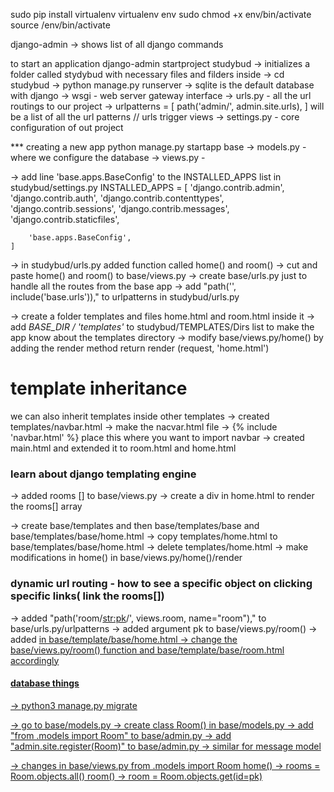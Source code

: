 sudo pip install virtualenv
virtualenv env
sudo chmod +x env/bin/activate
source /env/bin/activate

django-admin -> shows list of all django commands

to start an application 
django-admin startproject studybud
-> initializes a folder called stydybud with necessary files and filders inside
-> cd studybud
-> python manage.py runserver
-> sqlite is the default database with django
-> wsgi - web server gateway interface
-> urls.py - all the url routings to our project
    ->  urlpatterns = [
            path('admin/', admin.site.urls),
        ]
        will be a list of all the url patterns
        // urls trigger views
-> settings.py - core configuration of out project

*** creating a new app
python manage.py startapp base
-> models.py - where we configure the database
-> views.py - 

-> add line 'base.apps.BaseConfig' to the INSTALLED_APPS list in studybud/settings.py 
    INSTALLED_APPS = [
        'django.contrib.admin',
        'django.contrib.auth',
        'django.contrib.contenttypes',
        'django.contrib.sessions',
        'django.contrib.messages',
        'django.contrib.staticfiles',

        'base.apps.BaseConfig',
    ]

-> in studybud/urls.py
    added function called home() and room()
-> cut and paste home() and room() to base/views.py
-> create base/urls.py just to handle all the routes from the base app
-> add "path('', include('base.urls'))," to urlpatterns in studybud/urls.py

-> create a folder templates and files home.html and room.html inside it
-> add  *BASE_DIR / 'templates'* to studybud/TEMPLATES/Dirs list
    to make the app know about the templates directory
-> modify base/views.py/home() by adding the render method
    return render (request, 'home.html')

# template inheritance
we can also inherit templates inside other templates
-> created templates/navbar.html
-> make the nacvar.html file
-> {% include 'navbar.html' %} place this where you want to import navbar
-> created main.html and extended it to room.html and home.html

### learn about django templating engine

-> added rooms [] to base/views.py
-> create a div in home.html to render the rooms[] array

-> create base/templates and then base/templates/base and base/templates/base/home.html
-> copy templates/home.html to base/templates/base/home.html
-> delete templates/home.html 
-> make modifications in home() in base/views.py/home()/render

### dynamic url routing - how to see a specific object on clicking specific links( link the rooms[])
-> added "path('room/<str:pk>/', views.room, name="room")," to base/urls.py/urlpatterns
-> added argument pk to base/views.py/room()
-> added <a href="room/{{room.id}}"> in base/template/base/home.html
-> change the base/views.py/room() function  and base/template/base/room.html accordingly

#### database things
-> python3 manage.py migrate

-> go to base/models.py
-> create class Room() in base/models.py
-> add "from .models import Room" to base/admin.py
-> add "admin.site.register(Room)" to base/admin.py
-> similar for message model

-> changes in base/views.py
    from .models import Room
    home() -> rooms = Room.objects.all()
    room() -> room = Room.objects.get(id=pk)
